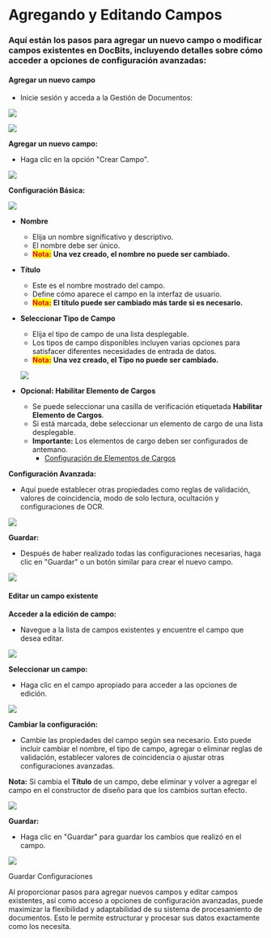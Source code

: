 # Agregando y Editando Campos



### Aquí están los pasos para agregar un nuevo campo o modificar campos existentes en DocBits, incluyendo detalles sobre cómo acceder a opciones de configuración avanzadas:

#### Agregar un nuevo campo

* Inicie sesión y acceda a la Gestión de Documentos:

![](https://docs.docbits.com/~gitbook/image?url=https%3A%2F%2F578966019-files.gitbook.io%2F%7E%2Ffiles%2Fv0%2Fb%2Fgitbook-x-prod.appspot.com%2Fo%2Fspaces%252FT2n2w4uDCJvv7CJ5zrdk%252Fuploads%252Fx3R65rHE45OlNCmUWrws%252FBildschirmfoto%25202024-05-23%2520um%252013.35.39.png%3Falt%3Dmedia%26token%3D5955c7bc-60f1-462c-9a39-964a94a82a9e\&width=768\&dpr=4\&quality=100\&sign=d8b8226e\&sv=2)

![](https://docs.docbits.com/~gitbook/image?url=https%3A%2F%2F578966019-files.gitbook.io%2F%7E%2Ffiles%2Fv0%2Fb%2Fgitbook-x-prod.appspot.com%2Fo%2Fspaces%252FT2n2w4uDCJvv7CJ5zrdk%252Fuploads%252FaYWPJkffG6wnCbqyZPXj%252FBildschirmfoto%25202024-05-23%2520um%252013.38.53.png%3Falt%3Dmedia%26token%3Dcaa0a6ab-ca23-4602-83f2-e96956c25c00\&width=768\&dpr=4\&quality=100\&sign=942dc499\&sv=2)

**Agregar un nuevo campo:**

* Haga clic en la opción "Crear Campo".

![](https://docs.docbits.com/~gitbook/image?url=https%3A%2F%2F578966019-files.gitbook.io%2F%7E%2Ffiles%2Fv0%2Fb%2Fgitbook-x-prod.appspot.com%2Fo%2Fspaces%252FT2n2w4uDCJvv7CJ5zrdk%252Fuploads%252FWT32A6D02SxrepzTsBb2%252FBildschirmfoto%25202024-05-23%2520um%252013.41.38.png%3Falt%3Dmedia%26token%3De12b24d3-6f21-421c-ba46-d597c5ded908\&width=768\&dpr=4\&quality=100\&sign=b9c92149\&sv=2)

**Configuración Básica:**

![](https://docs.docbits.com/~gitbook/image?url=https%3A%2F%2F578966019-files.gitbook.io%2F%7E%2Ffiles%2Fv0%2Fb%2Fgitbook-x-prod.appspot.com%2Fo%2Fspaces%252FT2n2w4uDCJvv7CJ5zrdk%252Fuploads%252FVZmZsa7k7aaxNRLBmF5B%252Fimage.png%3Falt%3Dmedia%26token%3Db86d33a6-aeec-4336-926d-ad3a742af004\&width=768\&dpr=4\&quality=100\&sign=565e929b\&sv=2)

* **Nombre**
  * Elija un nombre significativo y descriptivo.
  * El nombre debe ser único.
  * <mark style="color:red;">**Nota:**</mark> **Una vez creado, el nombre no puede ser cambiado.**
* **Título**
  * Este es el nombre mostrado del campo.
  * Define cómo aparece el campo en la interfaz de usuario.
  * <mark style="color:red;">**Nota:**</mark> **El título puede ser cambiado más tarde si es necesario.**
*   **Seleccionar Tipo de Campo**

    * Elija el tipo de campo de una lista desplegable.
    * Los tipos de campo disponibles incluyen varias opciones para satisfacer diferentes necesidades de entrada de datos.
    * <mark style="color:red;">**Nota:**</mark> **Una vez creado, el Tipo no puede ser cambiado.**

    ![](https://docs.docbits.com/~gitbook/image?url=https%3A%2F%2F578966019-files.gitbook.io%2F%7E%2Ffiles%2Fv0%2Fb%2Fgitbook-x-prod.appspot.com%2Fo%2Fspaces%252FT2n2w4uDCJvv7CJ5zrdk%252Fuploads%252FGdj3E8rrETfMp5fcEV2v%252Fimage.png%3Falt%3Dmedia%26token%3D7c0e6903-2204-447e-9d9b-c645f5a39067\&width=768\&dpr=4\&quality=100\&sign=3dd6efa8\&sv=2)
* **Opcional: Habilitar Elemento de Cargos**
  * Se puede seleccionar una casilla de verificación etiquetada **Habilitar Elemento de Cargos**.
  * Si está marcada, debe seleccionar un elemento de cargo de una lista desplegable.
  * **Importante:** Los elementos de cargo deben ser configurados de antemano.
    * [Configuración de Elementos de Cargos](https://docs.docbits.com/infor-integration-and-configuration/importing-customer-master-data/m3/table-extraction-for-costing-element)

**Configuración Avanzada:**

* Aquí puede establecer otras propiedades como reglas de validación, valores de coincidencia, modo de solo lectura, ocultación y configuraciones de OCR.

![](https://docs.docbits.com/~gitbook/image?url=https%3A%2F%2F578966019-files.gitbook.io%2F%7E%2Ffiles%2Fv0%2Fb%2Fgitbook-x-prod.appspot.com%2Fo%2Fspaces%252FT2n2w4uDCJvv7CJ5zrdk%252Fuploads%252FMxWT88mJzJ9aXmDED7Q4%252Fimage.png%3Falt%3Dmedia%26token%3D08c8867f-b560-44b3-8c23-e58bc6a31edd\&width=768\&dpr=4\&quality=100\&sign=635dad12\&sv=2)

**Guardar:**

* Después de haber realizado todas las configuraciones necesarias, haga clic en "Guardar" o un botón similar para crear el nuevo campo.

![](https://docs.docbits.com/~gitbook/image?url=https%3A%2F%2F578966019-files.gitbook.io%2F%7E%2Ffiles%2Fv0%2Fb%2Fgitbook-x-prod.appspot.com%2Fo%2Fspaces%252FT2n2w4uDCJvv7CJ5zrdk%252Fuploads%252FN1fp3VvCI0z7Yfe9ab6Y%252Fimage.png%3Falt%3Dmedia%26token%3D6e465e61-7f18-4302-aa9d-1e7c7619d574\&width=768\&dpr=4\&quality=100\&sign=94a50871\&sv=2)

#### Editar un campo existente

**Acceder a la edición de campo:**

* Navegue a la lista de campos existentes y encuentre el campo que desea editar.

![](https://docs.docbits.com/~gitbook/image?url=https%3A%2F%2F578966019-files.gitbook.io%2F%7E%2Ffiles%2Fv0%2Fb%2Fgitbook-x-prod.appspot.com%2Fo%2Fspaces%252FT2n2w4uDCJvv7CJ5zrdk%252Fuploads%252F2PJ9r9cBuD1K9MILmfGg%252Fimage.png%3Falt%3Dmedia%26token%3D7228e55e-b499-4aa4-b93d-217461371e26\&width=768\&dpr=4\&quality=100\&sign=54b4ab44\&sv=2)

**Seleccionar un campo:**

* Haga clic en el campo apropiado para acceder a las opciones de edición.

![](https://docs.docbits.com/~gitbook/image?url=https%3A%2F%2F578966019-files.gitbook.io%2F%7E%2Ffiles%2Fv0%2Fb%2Fgitbook-x-prod.appspot.com%2Fo%2Fspaces%252FT2n2w4uDCJvv7CJ5zrdk%252Fuploads%252F5EYT3k6jASAJz4RDgf2k%252Fimage.png%3Falt%3Dmedia%26token%3D4133db05-50cc-45e4-9c47-2ab9039e91ae\&width=768\&dpr=4\&quality=100\&sign=eac7a82f\&sv=2)

**Cambiar la configuración:**

* Cambie las propiedades del campo según sea necesario. Esto puede incluir cambiar el nombre, el tipo de campo, agregar o eliminar reglas de validación, establecer valores de coincidencia o ajustar otras configuraciones avanzadas.

**Nota:** Si cambia el **Título** de un campo, debe eliminar y volver a agregar el campo en el constructor de diseño para que los cambios surtan efecto.

![](https://docs.docbits.com/~gitbook/image?url=https%3A%2F%2F578966019-files.gitbook.io%2F%7E%2Ffiles%2Fv0%2Fb%2Fgitbook-x-prod.appspot.com%2Fo%2Fspaces%252FT2n2w4uDCJvv7CJ5zrdk%252Fuploads%252FChH8vw1tSklCKJQRZTwn%252Fimage.png%3Falt%3Dmedia%26token%3D01f468df-aca1-464f-9609-9a460cc36735\&width=768\&dpr=4\&quality=100\&sign=6b4bd2da\&sv=2)

**Guardar:**

* Haga clic en "Guardar" para guardar los cambios que realizó en el campo.

![](https://docs.docbits.com/~gitbook/image?url=https%3A%2F%2F578966019-files.gitbook.io%2F%7E%2Ffiles%2Fv0%2Fb%2Fgitbook-x-prod.appspot.com%2Fo%2Fspaces%252FT2n2w4uDCJvv7CJ5zrdk%252Fuploads%252FOm9YrCnnYI3JWDj0RPjT%252Fimage.png%3Falt%3Dmedia%26token%3Dc4b0e2d7-8402-4acc-9cfb-11c360ca1aaf\&width=768\&dpr=4\&quality=100\&sign=9fbc3f36\&sv=2)

Guardar Configuraciones

Al proporcionar pasos para agregar nuevos campos y editar campos existentes, así como acceso a opciones de configuración avanzadas, puede maximizar la flexibilidad y adaptabilidad de su sistema de procesamiento de documentos. Esto le permite estructurar y procesar sus datos exactamente como los necesita.

